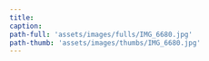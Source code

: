 ```yaml
---
title:
caption:
path-full: 'assets/images/fulls/IMG_6680.jpg'
path-thumb: 'assets/images/thumbs/IMG_6680.jpg'
---
```

